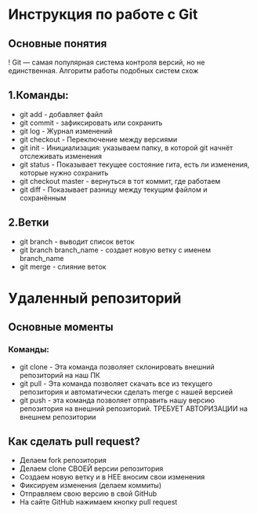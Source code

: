 # Инструкция по работе с Git
## Основные понятия
! Git — самая популярная система контроля версий, но не единственная. Алгоритм работы подобных систем схож
## 1.Команды:
* git add - добавляет файл
* git commit - зафиксировать или сохранить
* git log - Журнал изменений
* git checkout - Переключение между версиями
* git init - Инициализация: указываем папку, в которой git начнёт отслеживать изменения
* git status - Показывает текущее состояние гита, есть ли изменения, которые нужно сохранить
* git checkout master - вернуться в тот коммит, где работаем
* git diff - Показывает разницу между текущим файлом и сохранённым
## 2.Ветки
* git branch - выводит список веток
* git branch branch_name - создает новую ветку с именем branch_name
* git merge - слияние веток
# Удаленный репозиторий
## Основные моменты
### Команды:
* git clone - Эта команда позволяет склонировать внешний репозиторий на наш ПК
* git pull - Эта команда позволяет скачать все из текущего репозитория и автоматически 
сделать merge с нашей версией 
* git push - эта команда позволяет отправить нашу версию репозитория на внешний 
репозиторий. ТРЕБУЕТ АВТОРИЗАЦИИ на внешнем репозитории 
## Как сделать pull request?
* Делаем fork репозитория
* Делаем clone СВОЕЙ версии репозитория 
* Создаем новую ветку и в НЕЕ вносим свои изменения 
* Фиксируем изменения (делаем коммиты)
* Отправляем свою версию в свой GitHub
* На сайте GitHub нажимаем кнопку pull request